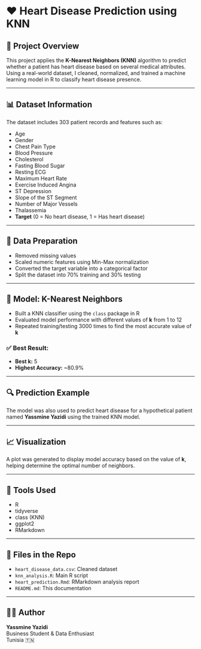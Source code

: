 
# ❤️ Heart Disease Prediction using KNN

## 🧠 Project Overview

This project applies the **K-Nearest Neighbors (KNN)** algorithm to predict whether a patient has heart disease based on several medical attributes. Using a real-world dataset, I cleaned, normalized, and trained a machine learning model in R to classify heart disease presence.

---

## 📊 Dataset Information

The dataset includes 303 patient records and features such as:

- Age  
- Gender  
- Chest Pain Type  
- Blood Pressure  
- Cholesterol  
- Fasting Blood Sugar  
- Resting ECG  
- Maximum Heart Rate  
- Exercise Induced Angina  
- ST Depression  
- Slope of the ST Segment  
- Number of Major Vessels  
- Thalassemia  
- **Target** (0 = No heart disease, 1 = Has heart disease)

---

## 🧹 Data Preparation

- Removed missing values
- Scaled numeric features using Min-Max normalization
- Converted the target variable into a categorical factor
- Split the dataset into 70% training and 30% testing

---

## 🤖 Model: K-Nearest Neighbors

- Built a KNN classifier using the `class` package in R
- Evaluated model performance with different values of **k** from 1 to 12
- Repeated training/testing 3000 times to find the most accurate value of **k**

### ✅ Best Result:

- **Best k:** 5  
- **Highest Accuracy:** ~80.9%

---

## 🔍 Prediction Example

The model was also used to predict heart disease for a hypothetical patient named **Yassmine Yazidi** using the trained KNN model.

---

## 📈 Visualization

A plot was generated to display model accuracy based on the value of **k**, helping determine the optimal number of neighbors.

---

## 🧰 Tools Used

- R  
- tidyverse  
- class (KNN)  
- ggplot2  
- RMarkdown  

---

## 📁 Files in the Repo

- `heart_disease_data.csv`: Cleaned dataset  
- `knn_analysis.R`: Main R script  
- `heart_prediction.Rmd`: RMarkdown analysis report  
- `README.md`: This documentation  

---

## 👩‍💻 Author

**Yassmine Yazidi**  
Business Student & Data Enthusiast  
Tunisia 🇹🇳
